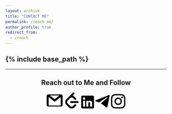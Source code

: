 ```yaml
---
layout: archive
title: "CONTACT ME"
permalink: /reach_me/
author_profile: true
redirect_from:
  - /reach
---
```


{% include base_path %}
-----
-----
<center> <h2>Reach out to Me and Follow</h2></center>

<center>

[<img src="gmail.png" alt="gmail" width="50"/>](https://github.com/aditya-me13) [<img src="Leetcode.png" alt="Leetcode" width="50"/>](aditya.mehta@iitgn.ac.in) 
  [<img src="linkedin.png" alt="linkedin" width="40"/>](https://www.linkedin.com/in/aditya-mehta-6ba290256/)   [<img src="telegram.png" alt="telegram" width="45"/>](https://t.me/AdityaMehta1307)  [<img src="instagram.png" alt="instagram" width="45"/>](https://www.instagram.com/adityaa_me13/?utm_source=qr&igshid=OGIxMTE0OTdkZA%3D%3D) 

</center>


  
  